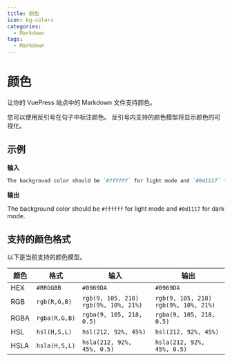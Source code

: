 ```yaml
---
title: 颜色
icon: bg-colors
categories:
  - Markdown
tags:
  - Markdown
---
```

# 颜色
让你的 VuePress 站点中的 Markdown 文件支持颜色。

您可以使用反引号在句子中标注颜色。 反引号内支持的颜色模型将显示颜色的可视化。

<!-- more -->

## 示例

**输入**
```markdown
The background color should be `#ffffff` for light mode and `#0d1117` for dark mode.
```

**输出**

The background color should be `#ffffff` for light mode and `#0d1117` for dark mode.

## 支持的颜色格式
以下是当前支持的颜色模型。

| 颜色	  | 格式	            | 输入	                                      | 输出                          |
|------|----------------|------------------------------------------|-----------------------------|
| HEX  | 	`#RRGGBB`	    | `#0969DA`                                | 	`#0969DA`                  |
| RGB  | 	`rgb(R,G,B)`	 | `rgb(9, 105, 218)`   `rgb(9%, 10%, 21%)` | 	`rgb(9, 105, 218)`  `rgb(9%, 10%, 21%)`       |
| RGBA | 	`rgba(R,G,B)`	 | `rgba(9, 105, 218, 0.5)`                 | 	`rgba(9, 105, 218, 0.5)`   |
| HSL  | 	`hsl(H,S,L)`	 | `hsl(212, 92%, 45%)`                     | 	`hsl(212, 92%, 45%)`       |
| HSLA | 	`hsla(H,S,L)`	 | `hsla(212, 92%, 45%, 0.5)`               | 	`hsla(212, 92%, 45%, 0.5)` |
